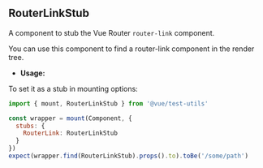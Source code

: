 ## RouterLinkStub

A component to stub the Vue Router `router-link` component.

You can use this component to find a router-link component in the render tree.

- **Usage:**

To set it as a stub in mounting options:

```js
import { mount, RouterLinkStub } from '@vue/test-utils'

const wrapper = mount(Component, {
  stubs: {
    RouterLink: RouterLinkStub
  }
})
expect(wrapper.find(RouterLinkStub).props().to).toBe('/some/path')
```
